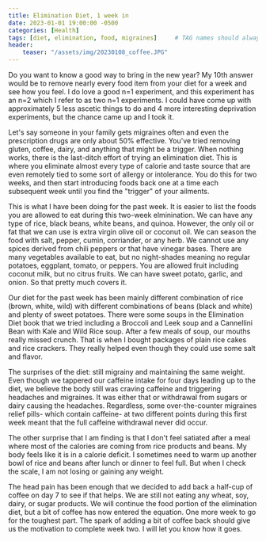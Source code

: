 ```yaml
---
title: Elimination Diet, 1 week in
date: 2023-01-01 19:00:00 -0500
categories: [Health]
tags: [diet, elimination, food, migraines]     # TAG names should always be lowercase
header:
    teaser: "/assets/img/20230108_coffee.JPG"
---
```



Do you want to know a good way to bring in the new year? My 10th answer would be to remove nearly every food item from your diet for a week and see how you feel. I do love a good n=1 experiment, and this experiment has an n=2 which I refer to as two n=1 experiments. I could have come up with approximately 5 less ascetic things to do and 4 more interesting deprivation experiments, but the chance came up and I took it.

Let's say someone in your family gets migraines often and even the prescription drugs are only about 50% effective. You've tried removing gluten, coffee, dairy, and anything that might be a trigger. When nothing works, there is the last-ditch effort of trying an elimination diet. This is where you eliminate almost every type of calorie and taste source that are even remotely tied to some sort of allergy or intolerance. You do this for two weeks, and then start introducing foods back one at a time each subsequent week until you find the "trigger" of your ailments. 

This is what I have been doing for the past week. It is easier to list the foods you are allowed to eat during this two-week elminination. We can have any type of rice, black beans, white beans, and quinoa. However, the only oil or fat that we can use is extra virgin olive oil or coconut oil. We can season the food with salt, pepper, cumin, corriander, or any herb. We cannot use any spices derived from chili peppers or that have vinegar bases. There are many vegetables available to eat, but no night-shades meaning no regular potatoes, eggplant, tomato, or peppers. You are allowed fruit including coconut milk, but no citrus fruits. We can have sweet potato, garlic, and onion. So that pretty much covers it.

Our diet for the past week has been mainly different combination of rice (brown, white, wild) with different combinations of beans (black and white) and plenty of sweet potatoes. There were some soups in the Elimination Diet book that we tried including a Broccoli and Leek soup and a Cannellini Bean with Kale and Wild Rice soup. After a few meals of soup, our mouths really missed crunch. That is when I bought packages of plain rice cakes and rice crackers. They really helped even though they could use some salt and flavor.

The surprises of the diet: still migrainy and maintaining the same weight. Even though we tappered our caffeine intake for four days leading up to the diet, we believe the body still was craving caffeine and triggering headaches and migraines. It was either that or withdrawal from sugars or dairy causing the headaches. Regardless, some over-the-counter migraines relief pills- which contain caffeine- at two different points during this first week meant that the full caffeine withdrawal never did occur.

The other surprise that I am finding is that I don't feel satiated after a meal where most of the calories are coming from rice products and beans. My body feels like it is in a calorie deficit. I sometimes need to warm up another bowl of rice and beans after lunch or dinner to feel full. But when I check the scale, I am not losing or gaining any weight. 

The head pain has been enough that we decided to add back a half-cup of coffee on day 7 to see if that helps. We are still not eating any wheat, soy, dairy, or sugar products. We will continue the food portion of the elimination diet, but a bit of coffee has now entered the equation. One more week to go for the toughest part. The spark of adding a bit of coffee back should give us the motivation to complete week two. I will let you know how it goes.
